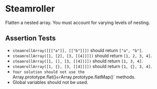 # Steamroller

Flatten a nested array. You must account for varying levels of nesting.

## Assertion Tests
- `steamrollArray([[["a"]], [["b"]]])` should return `["a", "b"]`.
- `steamrollArray([1, [2], [3, [[4]]]])` should return `[1, 2, 3, 4]`.
- `steamrollArray([1, [], [3, [[4]]]])` should return `[1, 3, 4]`.
- `steamrollArray([1, {}, [3, [[4]]]])` should return `[1, {}, 3, 4]`.
- `Your solution should not use the `Array.prototype.flat()` or `Array.prototype.flatMap()` methods.
- Global variables should not be used.
